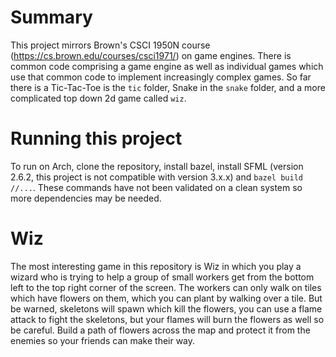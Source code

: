 # Summary

This project mirrors Brown's CSCI 1950N course (https://cs.brown.edu/courses/csci1971/) on game
engines. There is common code comprising a game engine as well as individual games which use that
common code to implement increasingly complex games. So far there is a Tic-Tac-Toe is the `tic`
folder, Snake in the `snake` folder, and a more complicated top down 2d game called `wiz`.

# Running this project
To run on Arch, clone the repository, install bazel, install SFML (version 2.6.2, this project is
not compatible with version 3.x.x) and `bazel build //...`. These commands have not been validated
on a clean system so more dependencies may be needed.

# Wiz

The most interesting game in this repository is Wiz in which you play a wizard who is trying to help
a group of small workers get from the bottom left to the top right corner of the screen. The workers
can only walk on tiles which have flowers on them, which you can plant by walking over a tile. But
be warned, skeletons will spawn which kill the flowers, you can use a flame attack to fight the
skeletons, but your flames will burn the flowers as well so be careful. Build a path of flowers
across the map and protect it from the enemies so your friends can make their way.
